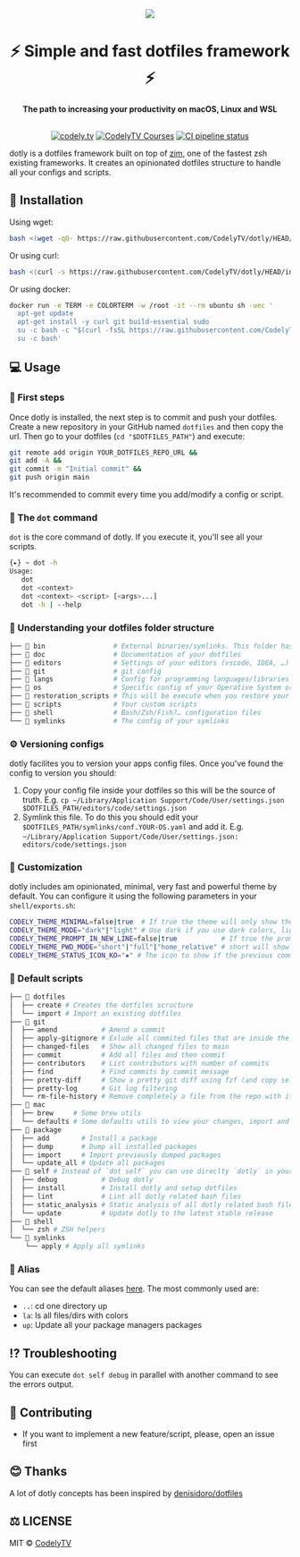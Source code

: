<div align="center">
  <a href="https://codely.tv">
    <img src="https://user-images.githubusercontent.com/1331435/141520189-90349bbd-3e0f-4200-8b76-f4297be11898.png" />
  </a>
</div>
<div align="center">
  <h1>⚡️ Simple and fast dotfiles framework ⚡️</h1>
  <strong>The path to increasing your productivity on macOS, Linux and WSL</strong>
</div>
<br>
<p align="center">
    <a href="https://github.com/CodelyTV"><img src="https://img.shields.io/badge/CodelyTV-OS-green.svg?style=flat-square" alt="codely.tv"/></a>
    <a href="https://pro.codely.tv"><img src="https://img.shields.io/badge/CodelyTV-PRO-black.svg?style=flat-square" alt="CodelyTV Courses"/></a>
    <a href="https://github.com/CodelyTV/dotly/actions"><img src="https://github.com/CodelyTV/dotly/workflows/CI/badge.svg" alt="CI pipeline status"/></a>
</p>

dotly is a dotfiles framework built on top of [zim](https://github.com/zimfw/zimfw), one of the fastest zsh existing
frameworks. It creates an opinionated dotfiles structure to handle all your configs and scripts.

## 🚀 Installation

Using wget:

```bash
bash <(wget -qO- https://raw.githubusercontent.com/CodelyTV/dotly/HEAD/installer)
```

Or using curl:

```bash
bash <(curl -s https://raw.githubusercontent.com/CodelyTV/dotly/HEAD/installer)
```

Or using docker:

```bash
docker run -e TERM -e COLORTERM -w /root -it --rm ubuntu sh -uec '
  apt-get update
  apt-get install -y curl git build-essential sudo   
  su -c bash -c "$(curl -fsSL https://raw.githubusercontent.com/CodelyTV/dotly/HEAD/installer)"
  su -c bash'
```

## 💻 Usage

### 🚶 First steps

Once dotly is installed, the next step is to commit and push your dotfiles. Create a new repository in your GitHub
named `dotfiles` and then copy the url. Then go to your dotfiles (`cd "$DOTFILES_PATH"`) and execute:

```bash
git remote add origin YOUR_DOTFILES_REPO_URL &&
git add -A &&
git commit -m "Initial commit" &&
git push origin main
```

It's recommended to commit every time you add/modify a config or script.

### 🌚 The `dot` command

`dot` is the core command of dotly. If you execute it, you'll see all your scripts.

```bash
{▸} ~ dot -h
Usage:
   dot
   dot <context>
   dot <context> <script> [<args>...]
   dot -h | --help
 ```

### 🌴 Understanding your dotfiles folder structure

```bash
├── 📁 bin                 # External binaries/symlinks. This folder has preference in your $PATH
├── 📁 doc                 # Documentation of your dotfiles
├── 📁 editors             # Settings of your editors (vscode, IDEA, …)
├── 📁 git                 # git config
├── 📁 langs               # Config for programming languages/libraries
├── 📁 os                  # Specific config of your Operative System or apps
├── 📁 restoration_scripts # This will be execute when you restore your dotfiles in another computer/installation
├── 📁 scripts             # Your custom scripts
├── 📁 shell               # Bash/Zsh/Fish?… configuration files
└── 📁 symlinks            # The config of your symlinks
```

### ⚙️ Versioning configs

dotly facilites you to version your apps config files. Once you've found the config to version you should:

1. Copy your config file inside your dotfiles so this will be the source of truth.
   E.g. `cp ~/Library/Application Support/Code/User/settings.json $DOTFILES_PATH/editors/code/settings.json`
2. Symlink this file. To do this you should edit your `$DOTFILES_PATH/symlinks/conf.YOUR-OS.yaml` and add it.
   E.g. `~/Library/Application Support/Code/User/settings.json: editors/code/settings.json`

### 🎨 Customization

dotly includes am opinionated, minimal, very fast and powerful theme by default. You can configure it using the
following parameters in your `shell/exports.sh`:

```bash
CODELY_THEME_MINIMAL=false|true  # If true the theme will only show the prompt status
CODELY_THEME_MODE="dark"|"light" # Use dark if you use dark colors, light if light
CODELY_THEME_PROMPT_IN_NEW_LINE=false|true           # If true the prompt will be in a newline
CODELY_THEME_PWD_MODE="short"|"full"|"home_relative" # short will show the first letter of each directory, full the full path and home_relative the full path relative to the $HOME dir
CODELY_THEME_STATUS_ICON_KO="▪" # The icon to show if the previous command failed. Useful if you're color blind
```

### 💾 Default scripts

```bash
├── 📁 dotfiles
│  ├── create # Creates the dotfiles scructure
│  └── import # Import an existing dotfiles
├── 📁 git
│  ├── amend           # Amend a commit
│  ├── apply-gitignore # Exlude all commited files that are inside the project .gitignore
│  ├── changed-files   # Show all changed files to main
│  ├── commit          # Add all files and then commit
│  ├── contributors    # List contributors with number of commits
│  ├── find            # Find commits by commit message
│  ├── pretty-diff     # Show a pretty git diff using fzf (and copy selected path to the clipboard)
│  ├── pretty-log      # Git log filtering
│  └── rm-file-history # Remove completely a file from the repo with its history
├── 📁 mac
│  ├── brew     # Some brew utils
│  └── defaults # Some defaults utils to view your changes, import and export
├── 📁 package
│  ├── add        # Install a package
│  ├── dump       # Dump all installed packages
│  ├── import     # Import previously dumped packages
│  └── update_all # Update all packages
├── 📁 self # Instead of `dot self` you can use direclty `dotly` in your terminal
│  ├── debug           # Debug dotly
│  ├── install         # Install dotly and setup dotfiles
│  ├── lint            # Lint all dotly related bash files
│  ├── static_analysis # Static analysis of all dotly related bash files
│  └── update          # Update dotly to the latest stable release
├── 📁 shell
│  └── zsh # ZSH helpers
└── 📁 symlinks
    └── apply # Apply all symlinks
```

### 💽 Alias

You can see the default aliases [here](dotfiles_template/shell/aliases.sh). The most commonly used are:

* `..`: cd one directory up
* `la`: ls all files/dirs with colors
* `up`: Update all your package managers packages

## ⁉️ Troubleshooting

You can execute `dot self debug` in parallel with another command to see the errors output.

## 🤝 Contributing

* If you want to implement a new feature/script, please, open an issue first

## 😊 Thanks

A lot of dotly concepts has been inspired by [denisidoro/dotfiles](https://github.com/denisidoro/dotfiles)

## ⚖️ LICENSE

MIT © [CodelyTV](https://codely.tv)
